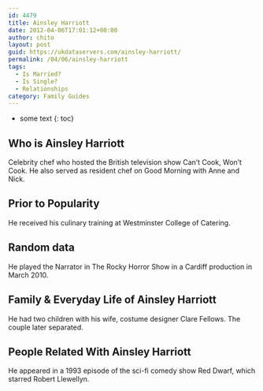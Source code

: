 ```yaml
---
id: 4479
title: Ainsley Harriott
date: 2012-04-06T17:01:12+00:00
author: chito
layout: post
guid: https://ukdataservers.com/ainsley-harriott/
permalink: /04/06/ainsley-harriott
tags:
  - Is Married?
  - Is Single?
  - Relationships
category: Family Guides
---
```


* some text
{: toc}
          
          
## Who is  Ainsley Harriott
                  
                  
                  
Celebrity chef who hosted the British television show Can&#8217;t Cook, Won&#8217;t Cook. He also served as resident chef on Good Morning with Anne and Nick.
                  
                
                
                
## Prior to Popularity 
                  
                  
                  
He received his culinary training at Westminster College of Catering.
                  
                
                
                
## Random data 
                  
                  
                  
He played the Narrator in The Rocky Horror Show in a Cardiff production in March 2010.
                  
                
                
                
## Family & Everyday Life of Ainsley Harriott
                  
                  
                  
He had two children with his wife, costume designer Clare Fellows. The couple later separated.
                  
                
                
                
## People Related With  Ainsley Harriott
                  
                  
                  
He appeared in a 1993 episode of the sci-fi comedy show Red Dwarf, which starred Robert Llewellyn.
                  
                
              
            
          
          
          
    
    
  
